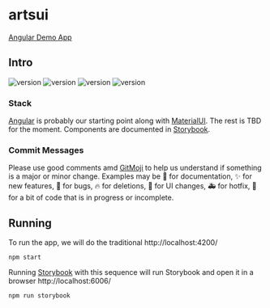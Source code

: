 # artsui

[Angular Demo App](https://psguniv.github.io/artsui/dist/browser/)



## Intro

![version](https://img.shields.io/badge/ARTs-1.0.0-brightgreen) ![version](https://img.shields.io/badge/Node-22.9.0-brightgreen) ![version](https://img.shields.io/badge/NG%20CLI-18.2.8-brightgreen) ![version](https://img.shields.io/badge/Storybook-8.3.5-brightgreen)

### Stack

[Angular] is probably our starting point along with [MaterialUI]. The rest is TBD for the moment. Components are documented in [Storybook].

### Commit Messages

Please use good comments amd [GitMoji] to help us understand if something is a major or minor change. Examples may be :memo: for documentation, :sparkles: for new features, :bug: for bugs, :fire: for deletions, :lipstick: for UI changes, :ambulance: for hotfix, :construction: for a bit of code that is in progress or incomplete.

## Running

To run the app, we will do the traditional http://localhost:4200/

```
npm start
```

Running [Storybook] with this sequence will run Storybook and open it in a browser http://localhost:6006/

```
npm run storybook
```

[Storybook]: https://storybook.js.org/tutorials/intro-to-storybook/angular/en/get-started/
[Angular]: https://angular.io/quick-start
[MaterialUI]: https://material.angular.io/
[GitMoji]: https://gitmoji.dev/
